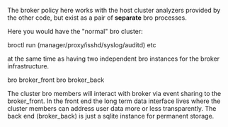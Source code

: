 The broker policy here works with the host cluster analyzers provided by the other code, but exist as a pair of <b>separate</b> bro processes.

Here you would have the "normal" bro cluster:

broctl run (manager/proxy/isshd/syslog/auditd) etc

at the same time as having two independent bro instances for the broker infrastructure.

bro broker_front
bro broker_back

The cluster bro members will interact with broker via event sharing to the broker_front. In the front end the long term data interface lives where the cluster members can address user data more or less transparently.  The back end (broker_back) is just a sqlite instance for permanent storage.
